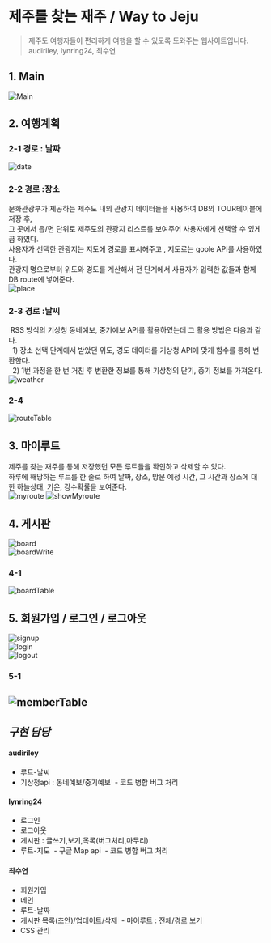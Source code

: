 # 제주를 찾는 재주 / Way to Jeju
>제주도 여행자들이 편리하게 여행을 할 수 있도록 도와주는 웹사이트입니다. <br>
>audiriley, lynring24, 최수연

## 1. Main
![Main](./capture/main.gif)

## 2. 여행계획

### 2-1 경로 : 날짜
![date](./capture/date.png)

### 2-2 경로 :장소
문화관광부가 제공하는 제주도 내의 관광지 데이터들을 사용하여 DB의 TOUR테이블에 저장 후,<br>
그 곳에서 읍/면 단위로 제주도의 관광지 리스트를 보여주어 사용자에게 선택할 수 있게끔 하였다.<br>
사용자가 선택한 관광지는 지도에 경로를 표시해주고 , 지도로는 goole API를 사용하였다.<br>
관광지 명으로부터 위도와 경도를 계산해서 전 단계에서 사용자가 입력한 값들과 함께 DB route에 넣어준다. <br>
![place](./capture/map.PNG)

### 2-3 경로 :날씨
  RSS 방식의 기상청 동네예보, 중기예보 API를 활용하였는데 그 활용 방법은 다음과 같다.<br>
  &nbsp;&nbsp;1) 장소 선택 단계에서 받았던 위도, 경도 데이터를 기상청 API에 맞게 함수를 통해 변환한다.<br>
  &nbsp;&nbsp;2) 1번 과정을 한 번 거친 후 변환한 정보를 통해 기상청의 단기, 중기 정보를 가져온다.
![weather](./capture/showWeather.PNG)
### 2-4
![routeTable](./capture/routeTable.PNG)

## 3. 마이루트
제주를 찾는 재주를 통해 저장했던 모든 루트들을 확인하고 삭제할 수 있다.<br>
하루에 해당하는 루트를 한 줄로 하여 날짜, 장소, 방문 예정 시간, 그 시간과 장소에 대한 하늘상태, 기온, 강수확률을 보여준다. <br>
![myroute](./capture/myroute.PNG)
![showMyroute](./capture/showMyroute.PNG)

## 4. 게시판
![board](./capture/board.PNG)<br>
![boardWrite](./capture/boardWrite.PNG)
### 4-1
![boardTable](./capture/boardTable.PNG)

## 5. 회원가입 / 로그인 / 로그아웃
![signup](./capture/signup.PNG)<br>
![login](./capture/login.PNG)<br>
![logout](./capture/logoutCheck.PNG) 

### 5-1
![memberTable](./capture/memberTable.PNG)
---

## *구현 담당*
#### audiriley 
  - 루트-날씨
  - 기상청api : 동네예보/중기예보
  - 코드 병합 버그 처리
#### lynring24 
  - 로그인
  - 로그아웃
  - 게시판 :  글쓰기,보기,목록(버그처리,마무리)
  - 루트-지도
  - 구글 Map api
  - 코드 병합 버그 처리
#### 최수연
  - 회원가입
  - 메인
  - 루트-날짜
  - 게시판 목록(초안)/업데이트/삭제
  - 마이루트 : 전체/경로 보기 
  - CSS 관리


